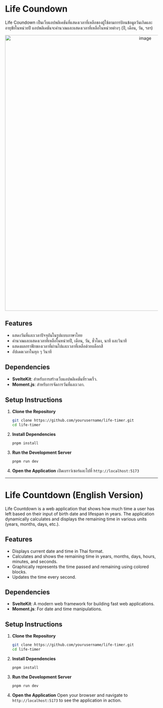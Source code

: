 # Life Coundown

Life Coundown เป็นเว็บแอปพลิเคชันที่แสดงเวลาที่เหลือของผู้ใช้ตามการป้อนข้อมูลวันเกิดและอายุขัยในหน่วยปี แอปพลิเคชันจะคำนวณและแสดงเวลาที่เหลือในหน่วยต่างๆ (ปี, เดือน, วัน, ฯลฯ)&#x20;
<p align="center">
  <img width="908" alt="image" src="https://github.com/user-attachments/assets/e1171891-2098-400b-a8bb-034975554ba5" />
</p>

## Features

- แสดงวันที่และเวลาปัจจุบันในรูปแบบภาษาไทย
- คำนวณและแสดงเวลาที่เหลือในหน่วยปี, เดือน, วัน, ชั่วโมง, นาที และวินาที
- แสดงผลกราฟิกของเวลาที่ผ่านไปและเวลาที่เหลือด้วยบล็อกสี
- อัปเดตเวลาในทุก ๆ วินาที

## Dependencies

- **SvelteKit**: สำหรับการสร้างเว็บแอปพลิเคชันที่รวดเร็ว.
- **Moment.js**: สำหรับการจัดการวันที่และเวลา.

## Setup Instructions

1. **Clone the Repository**

   ```bash
   git clone https://github.com/yourusername/life-timer.git
   cd life-timer
   ```

2. **Install Dependencies**

   ```bash
   pnpm install
   ```

3. **Run the Development Server**

   ```bash
   pnpm run dev
   ```

4. **Open the Application** เปิดเบราว์เซอร์และไปที่ `http://localhost:5173`&#x20;


---


# Life Countdown (English Version)

Life Countdown is a web application that shows how much time a user has left based on their input of birth date and lifespan in years. The application dynamically calculates and displays the remaining time in various units (years, months, days, etc.).

## Features

- Displays current date and time in Thai format.
- Calculates and shows the remaining time in years, months, days, hours, minutes, and seconds.
- Graphically represents the time passed and remaining using colored blocks.
- Updates the time every second.

## Dependencies

- **SvelteKit**: A modern web framework for building fast web applications.
- **Moment.js**: For date and time manipulations.

## Setup Instructions

1. **Clone the Repository**

   ```bash
   git clone https://github.com/yourusername/life-timer.git
   cd life-timer
   ```

2. **Install Dependencies**

   ```bash
   pnpm install
   ```

3. **Run the Development Server**

   ```bash
   pnpm run dev
   ```

4. **Open the Application**
   Open your browser and navigate to `http://localhost:5173` to see the application in action.

